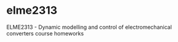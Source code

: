 # elme2313
ELME2313 - Dynamic modelling and control of electromechanical converters course homeworks
